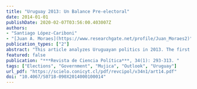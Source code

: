 ```yaml
---
title: "Uruguay 2013: Un Balance Pre-electoral"
date: 2014-01-01
publishDate: 2020-02-07T03:56:00.403007Z
authors:
- "Santiago López-Cariboni"
- "[Juan A. Moraes](https://www.researchgate.net/profile/Juan_Moraes2)"
publication_types: ["2"]
abstract: "This article analyzes Uruguayan politics in 2013. The first section shows the country's social and economic context over the last five years emphasizing some specific public policy outputs. The second section focuses on the Executive Power as the main agenda setter acting through the ministerial cabinet and the presidential leadership. The third section is dedicated to the Legislative Power both in terms of its legislative productivity along with the Executive Power and its control over the Presidency. The fourth section concentrates on public opinion analyzing the evolution of government approval and the electoral race for the next year. The fifth section pays attention to the electoral agreement between the National Party and Colorado Party in Montevideo to compete for that municipality in 2014. Last section concludes and overviews some scenarios for the upcoming year."
featured: false
publication: "***Revista de Ciencia Política***, 34(1): 293-313. "
tags: ["Elections", "Government", "Mujica", "Outlook", "Uruguay"]
url_pdf: "https://scielo.conicyt.cl/pdf/revcipol/v34n1/art14.pdf"
doi: "10.4067/S0718-090X2014000100014"
---
```


